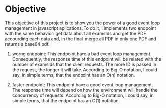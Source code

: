 # Objective
This objective of this project is to show you the power of a good event loop management in javascript aplications.
To do it, I implements two endpoint with the same behavior: get data about all examsIds and get the PDF accourding each data and, in the final, merge all PDF in only one PDF and returns a base64 pdf.

1) worng endpoint:
 This endpoint have a bad event loop management. Consequently, the response time of this endpoint will be related with the number of examsIds that the client requests. The more ID is passed in the request, the longer it will take. According to Big-O notation, I could say, in simple terms, that the endpoint has an O(n) notation.

2) faster endpoint:
 This endpoint have a good event loop management. The response time will depend on how the environment will handle the concurrency of requests. According to Big-O notation, I could say, in simple terms, that the endpoint has an O(1) notation.